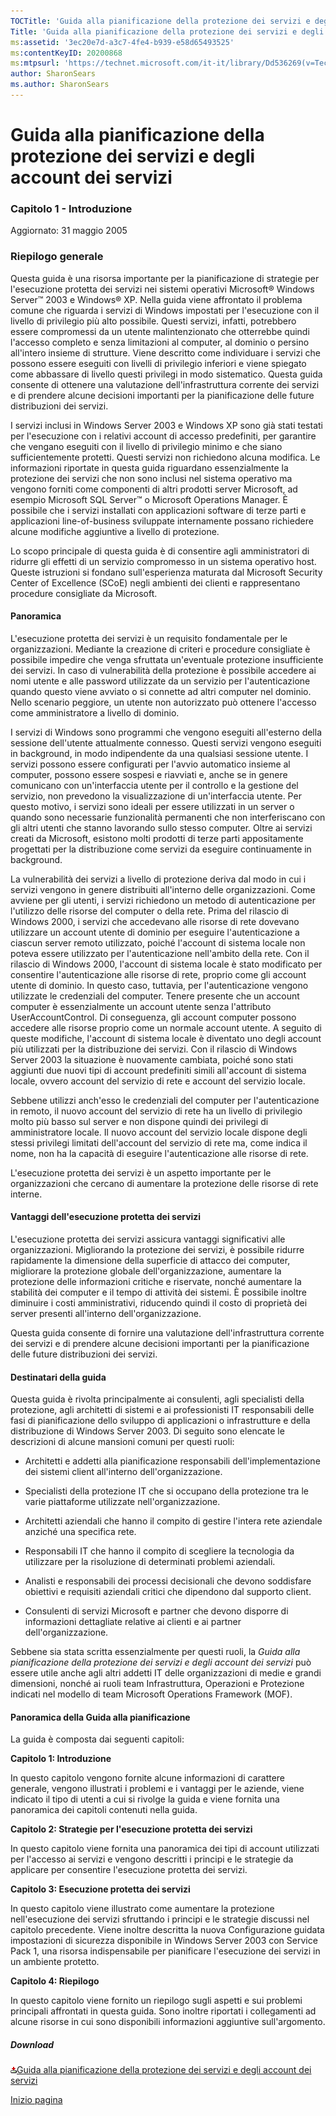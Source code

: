```yaml
---
TOCTitle: 'Guida alla pianificazione della protezione dei servizi e degli account dei servizi - Capitolo 1'
Title: 'Guida alla pianificazione della protezione dei servizi e degli account dei servizi - Capitolo 1'
ms:assetid: '3ec20e7d-a3c7-4fe4-b939-e58d65493525'
ms:contentKeyID: 20200868
ms:mtpsurl: 'https://technet.microsoft.com/it-it/library/Dd536269(v=TechNet.10)'
author: SharonSears
ms.author: SharonSears
---
```


Guida alla pianificazione della protezione dei servizi e degli account dei servizi
==================================================================================

### Capitolo 1 - Introduzione

Aggiornato: 31 maggio 2005

### Riepilogo generale

Questa guida è una risorsa importante per la pianificazione di strategie per l'esecuzione protetta dei servizi nei sistemi operativi Microsoft® Windows Server™ 2003 e Windows® XP. Nella guida viene affrontato il problema comune che riguarda i servizi di Windows impostati per l'esecuzione con il livello di privilegio più alto possibile. Questi servizi, infatti, potrebbero essere compromessi da un utente malintenzionato che otterrebbe quindi l'accesso completo e senza limitazioni al computer, al dominio o persino all'intero insieme di strutture. Viene descritto come individuare i servizi che possono essere eseguiti con livelli di privilegio inferiori e viene spiegato come abbassare di livello questi privilegi in modo sistematico. Questa guida consente di ottenere una valutazione dell'infrastruttura corrente dei servizi e di prendere alcune decisioni importanti per la pianificazione delle future distribuzioni dei servizi.

I servizi inclusi in Windows Server 2003 e Windows XP sono già stati testati per l'esecuzione con i relativi account di accesso predefiniti, per garantire che vengano eseguiti con il livello di privilegio minimo e che siano sufficientemente protetti. Questi servizi non richiedono alcuna modifica. Le informazioni riportate in questa guida riguardano essenzialmente la protezione dei servizi che non sono inclusi nel sistema operativo ma vengono forniti come componenti di altri prodotti server Microsoft, ad esempio Microsoft SQL Server™ o Microsoft Operations Manager. È possibile che i servizi installati con applicazioni software di terze parti e applicazioni line-of-business sviluppate internamente possano richiedere alcune modifiche aggiuntive a livello di protezione.

Lo scopo principale di questa guida è di consentire agli amministratori di ridurre gli effetti di un servizio compromesso in un sistema operativo host. Queste istruzioni si fondano sull'esperienza maturata dal Microsoft Security Center of Excellence (SCoE) negli ambienti dei clienti e rappresentano procedure consigliate da Microsoft.

#### Panoramica

L'esecuzione protetta dei servizi è un requisito fondamentale per le organizzazioni. Mediante la creazione di criteri e procedure consigliate è possibile impedire che venga sfruttata un'eventuale protezione insufficiente dei servizi. In caso di vulnerabilità della protezione è possibile accedere ai nomi utente e alle password utilizzate da un servizio per l'autenticazione quando questo viene avviato o si connette ad altri computer nel dominio. Nello scenario peggiore, un utente non autorizzato può ottenere l'accesso come amministratore a livello di dominio.

I servizi di Windows sono programmi che vengono eseguiti all'esterno della sessione dell'utente attualmente connesso. Questi servizi vengono eseguiti in background, in modo indipendente da una qualsiasi sessione utente. I servizi possono essere configurati per l'avvio automatico insieme al computer, possono essere sospesi e riavviati e, anche se in genere comunicano con un'interfaccia utente per il controllo e la gestione del servizio, non prevedono la visualizzazione di un'interfaccia utente. Per questo motivo, i servizi sono ideali per essere utilizzati in un server o quando sono necessarie funzionalità permanenti che non interferiscano con gli altri utenti che stanno lavorando sullo stesso computer. Oltre ai servizi creati da Microsoft, esistono molti prodotti di terze parti appositamente progettati per la distribuzione come servizi da eseguire continuamente in background.

La vulnerabilità dei servizi a livello di protezione deriva dal modo in cui i servizi vengono in genere distribuiti all'interno delle organizzazioni. Come avviene per gli utenti, i servizi richiedono un metodo di autenticazione per l'utilizzo delle risorse del computer o della rete. Prima del rilascio di Windows 2000, i servizi che accedevano alle risorse di rete dovevano utilizzare un account utente di dominio per eseguire l'autenticazione a ciascun server remoto utilizzato, poiché l'account di sistema locale non poteva essere utilizzato per l'autenticazione nell'ambito della rete. Con il rilascio di Windows 2000, l'account di sistema locale è stato modificato per consentire l'autenticazione alle risorse di rete, proprio come gli account utente di dominio. In questo caso, tuttavia, per l'autenticazione vengono utilizzate le credenziali del computer. Tenere presente che un account computer è essenzialmente un account utente senza l'attributo UserAccountControl. Di conseguenza, gli account computer possono accedere alle risorse proprio come un normale account utente. A seguito di queste modifiche, l'account di sistema locale è diventato uno degli account più utilizzati per la distribuzione dei servizi. Con il rilascio di Windows Server 2003 la situazione è nuovamente cambiata, poiché sono stati aggiunti due nuovi tipi di account predefiniti simili all'account di sistema locale, ovvero account del servizio di rete e account del servizio locale.

Sebbene utilizzi anch'esso le credenziali del computer per l'autenticazione in remoto, il nuovo account del servizio di rete ha un livello di privilegio molto più basso sul server e non dispone quindi dei privilegi di amministratore locale. Il nuovo account del servizio locale dispone degli stessi privilegi limitati dell'account del servizio di rete ma, come indica il nome, non ha la capacità di eseguire l'autenticazione alle risorse di rete.

L'esecuzione protetta dei servizi è un aspetto importante per le organizzazioni che cercano di aumentare la protezione delle risorse di rete interne.

#### Vantaggi dell'esecuzione protetta dei servizi

L'esecuzione protetta dei servizi assicura vantaggi significativi alle organizzazioni. Migliorando la protezione dei servizi, è possibile ridurre rapidamente la dimensione della superficie di attacco dei computer, migliorare la protezione globale dell'organizzazione, aumentare la protezione delle informazioni critiche e riservate, nonché aumentare la stabilità dei computer e il tempo di attività dei sistemi. È possibile inoltre diminuire i costi amministrativi, riducendo quindi il costo di proprietà dei server presenti all'interno dell'organizzazione.

Questa guida consente di fornire una valutazione dell'infrastruttura corrente dei servizi e di prendere alcune decisioni importanti per la pianificazione delle future distribuzioni dei servizi.

#### Destinatari della guida

Questa guida è rivolta principalmente ai consulenti, agli specialisti della protezione, agli architetti di sistemi e ai professionisti IT responsabili delle fasi di pianificazione dello sviluppo di applicazioni o infrastrutture e della distribuzione di Windows Server 2003. Di seguito sono elencate le descrizioni di alcune mansioni comuni per questi ruoli:

-   Architetti e addetti alla pianificazione responsabili dell'implementazione dei sistemi client all'interno dell'organizzazione.

-   Specialisti della protezione IT che si occupano della protezione tra le varie piattaforme utilizzate nell'organizzazione.

-   Architetti aziendali che hanno il compito di gestire l'intera rete aziendale anziché una specifica rete.

-   Responsabili IT che hanno il compito di scegliere la tecnologia da utilizzare per la risoluzione di determinati problemi aziendali.

-   Analisti e responsabili dei processi decisionali che devono soddisfare obiettivi e requisiti aziendali critici che dipendono dal supporto client.

-   Consulenti di servizi Microsoft e partner che devono disporre di informazioni dettagliate relative ai clienti e ai partner dell'organizzazione.

Sebbene sia stata scritta essenzialmente per questi ruoli, la *Guida alla pianificazione della protezione dei servizi e degli account dei servizi* può essere utile anche agli altri addetti IT delle organizzazioni di medie e grandi dimensioni, nonché ai ruoli team Infrastruttura, Operazioni e Protezione indicati nel modello di team Microsoft Operations Framework (MOF).

#### Panoramica della Guida alla pianificazione

La guida è composta dai seguenti capitoli:

**Capitolo 1: Introduzione**

In questo capitolo vengono fornite alcune informazioni di carattere generale, vengono illustrati i problemi e i vantaggi per le aziende, viene indicato il tipo di utenti a cui si rivolge la guida e viene fornita una panoramica dei capitoli contenuti nella guida.

**Capitolo 2: Strategie per l'esecuzione protetta dei servizi**

In questo capitolo viene fornita una panoramica dei tipi di account utilizzati per l'accesso ai servizi e vengono descritti i principi e le strategie da applicare per consentire l'esecuzione protetta dei servizi.

**Capitolo 3: Esecuzione protetta dei servizi**

In questo capitolo viene illustrato come aumentare la protezione nell'esecuzione dei servizi sfruttando i principi e le strategie discussi nel capitolo precedente. Viene inoltre descritta la nuova Configurazione guidata impostazioni di sicurezza disponibile in Windows Server 2003 con Service Pack 1, una risorsa indispensabile per pianificare l'esecuzione dei servizi in un ambiente protetto.

**Capitolo 4: Riepilogo**

In questo capitolo viene fornito un riepilogo sugli aspetti e sui problemi principali affrontati in questa guida. Sono inoltre riportati i collegamenti ad alcune risorse in cui sono disponibili informazioni aggiuntive sull'argomento.

##### Download

[![](/security-updates/images/Dd536269.icon_exe(it-it,TechNet.10).gif)Guida alla pianificazione della protezione dei servizi e degli account dei servizi](http://go.microsoft.com/fwlink/?linkid=41312)

[](#mainsection)[Inizio pagina](#mainsection)
